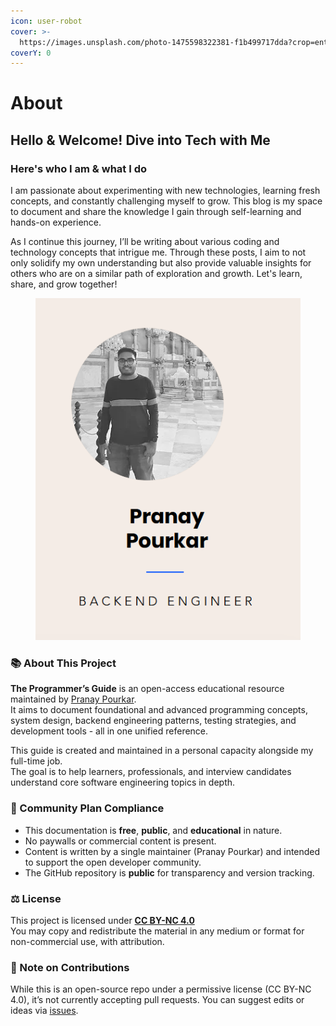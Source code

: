 ```yaml
---
icon: user-robot
cover: >-
  https://images.unsplash.com/photo-1475598322381-f1b499717dda?crop=entropy&cs=srgb&fm=jpg&ixid=M3wxOTcwMjR8MHwxfHNlYXJjaHw4fHx2b2xjYW5vfGVufDB8fHx8MTcyODgxMDg2NHww&ixlib=rb-4.0.3&q=85
coverY: 0
---
```


# About

## Hello & Welcome! Dive into Tech with Me

### Here's who I am & what I do

I am passionate about experimenting with new technologies, learning fresh concepts, and constantly challenging myself to grow. This blog is my space to document and share the knowledge I gain through self-learning and hands-on experience.

As I continue this journey, I’ll be writing about various coding and technology concepts that intrigue me. Through these posts, I aim to not only solidify my own understanding but also provide valuable insights for others who are on a similar path of exploration and growth. Let's learn, share, and grow together!

<div data-full-width="false"><figure><img src=".gitbook/assets/about.png" alt=""><figcaption></figcaption></figure></div>



### 📚 About This Project

**The Programmer’s Guide** is an open-access educational resource maintained by [Pranay Pourkar](https://www.pranaypourkar.co.in/).\
It aims to document foundational and advanced programming concepts, system design, backend engineering patterns, testing strategies, and development tools - all in one unified reference.

This guide is created and maintained in a personal capacity alongside my full-time job.\
The goal is to help learners, professionals, and interview candidates understand core software engineering topics in depth.

### 🌱 Community Plan Compliance

* This documentation is **free**, **public**, and **educational** in nature.
* No paywalls or commercial content is present.
* Content is written by a single maintainer (Pranay Pourkar) and intended to support the open developer community.
* The GitHub repository is **public** for transparency and version tracking.

### ⚖️ License

This project is licensed under [**CC BY-NC 4.0**](https://creativecommons.org/licenses/by-nc/4.0/) \
You may copy and redistribute the material in any medium or format for non-commercial use, with attribution.

### 🚫 Note on Contributions

While this is an open-source repo under a permissive license (CC BY-NC 4.0), it’s not currently accepting pull requests. You can suggest edits or ideas via [issues](https://github.com/pranaypourkar/the-programmers-guide/issues).
